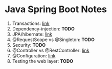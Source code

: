 # Java Spring Boot Notes

1. Transactions: [link](transactions.md)
2. Dependency-injection: __TODO__
3. JPA/hibernate: [link](jpa-hibernate.md)
4. @RequestScope vs @Singleton: __TODO__
5. Security: __TODO__
6. @Controller vs @RestController: [link](controller-restcontroller.md)
7. @Configuration: [link](configuration.md)
7. Testing the web layer: __TODO__
